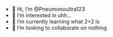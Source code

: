 - 👋 Hi, I’m @Pneumonoultra123
- 👀 I’m interested in uhh...
- 🌱 I’m currently learning what 2+2 is 
- 💞️ I’m looking to collaborate on nothing 
